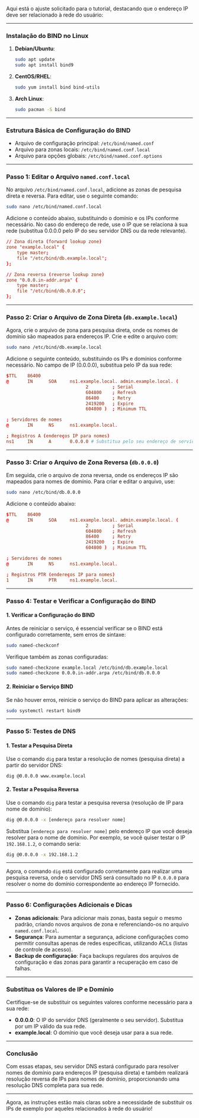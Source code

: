 Aqui está o ajuste solicitado para o tutorial, destacando que o endereço IP deve ser relacionado à rede do usuário:

---

### **Instalação do BIND no Linux**

1. **Debian/Ubuntu**:
   ```bash
   sudo apt update
   sudo apt install bind9
   ```

2. **CentOS/RHEL**:
   ```bash
   sudo yum install bind bind-utils
   ```

3. **Arch Linux**:
   ```bash
   sudo pacman -S bind
   ```

---

### **Estrutura Básica de Configuração do BIND**

- Arquivo de configuração principal: `/etc/bind/named.conf`
- Arquivo para zonas locais: `/etc/bind/named.conf.local`
- Arquivo para opções globais: `/etc/bind/named.conf.options`

---

### **Passo 1: Editar o Arquivo `named.conf.local`**

No arquivo `/etc/bind/named.conf.local`, adicione as zonas de pesquisa direta e reversa. Para editar, use o seguinte comando:

```bash
sudo nano /etc/bind/named.conf.local
```

Adicione o conteúdo abaixo, substituindo o domínio e os IPs conforme necessário. No caso do endereço de rede, use o IP que se relaciona à sua rede (substitua 0.0.0.0 pelo IP do seu servidor DNS ou da rede relevante).

```conf
// Zona direta (forward lookup zone)
zone "example.local" {
    type master;
    file "/etc/bind/db.example.local";
};

// Zona reversa (reverse lookup zone)
zone "0.0.0.in-addr.arpa" {
    type master;
    file "/etc/bind/db.0.0.0";
};
```

---

### **Passo 2: Criar o Arquivo de Zona Direta (`db.example.local`)**

Agora, crie o arquivo de zona para pesquisa direta, onde os nomes de domínio são mapeados para endereços IP. Crie e edite o arquivo com:

```bash
sudo nano /etc/bind/db.example.local
```

Adicione o seguinte conteúdo, substituindo os IPs e domínios conforme necessário. No campo de IP (0.0.0.0), substitua pelo IP da sua rede:

```conf
$TTL    86400
@       IN      SOA     ns1.example.local. admin.example.local. (
                              2         ; Serial
                              604800    ; Refresh
                              86400     ; Retry
                              2419200   ; Expire
                              604800 )  ; Minimum TTL

; Servidores de nomes
@       IN      NS      ns1.example.local.

; Registros A (endereços IP para nomes)
ns1     IN      A       0.0.0.0 # Substitua pelo seu endereço de servidor DNS
```

---

### **Passo 3: Criar o Arquivo de Zona Reversa (`db.0.0.0`)**

Em seguida, crie o arquivo de zona reversa, onde os endereços IP são mapeados para nomes de domínio. Para criar e editar o arquivo, use:

```bash
sudo nano /etc/bind/db.0.0.0
```

Adicione o conteúdo abaixo:

```conf
$TTL    86400
@       IN      SOA     ns1.example.local. admin.example.local. (
                              2         ; Serial
                              604800    ; Refresh
                              86400     ; Retry
                              2419200   ; Expire
                              604800 )  ; Minimum TTL

; Servidores de nomes
@       IN      NS      ns1.example.local.

; Registros PTR (endereços IP para nomes)
1       IN      PTR     ns1.example.local.
```

---

### **Passo 4: Testar e Verificar a Configuração do BIND**

#### 1. **Verificar a Configuração do BIND**

Antes de reiniciar o serviço, é essencial verificar se o BIND está configurado corretamente, sem erros de sintaxe:

```bash
sudo named-checkconf
```

Verifique também as zonas configuradas:

```bash
sudo named-checkzone example.local /etc/bind/db.example.local
sudo named-checkzone 0.0.0.in-addr.arpa /etc/bind/db.0.0.0
```

#### 2. **Reiniciar o Serviço BIND**

Se não houver erros, reinicie o serviço do BIND para aplicar as alterações:

```bash
sudo systemctl restart bind9
```

---

### **Passo 5: Testes de DNS**

#### 1. **Testar a Pesquisa Direta**

Use o comando `dig` para testar a resolução de nomes (pesquisa direta) a partir do servidor DNS:

```bash
dig @0.0.0.0 www.example.local
```

#### 2. **Testar a Pesquisa Reversa**

Use o comando `dig` para testar a pesquisa reversa (resolução de IP para nome de domínio):

```bash
dig @0.0.0.0 -x [endereço para resolver nome]
```

Substitua `[endereço para resolver nome]` pelo endereço IP que você deseja resolver para o nome de domínio. Por exemplo, se você quiser testar o IP `192.168.1.2`, o comando seria:

```bash
dig @0.0.0.0 -x 192.168.1.2
```
---

Agora, o comando `dig` está configurado corretamente para realizar uma pesquisa reversa, onde o servidor DNS será consultado no IP `0.0.0.0` para resolver o nome do domínio correspondente ao endereço IP fornecido.

---

### **Passo 6: Configurações Adicionais e Dicas**

- **Zonas adicionais**: Para adicionar mais zonas, basta seguir o mesmo padrão, criando novos arquivos de zona e referenciando-os no arquivo `named.conf.local`.
- **Segurança**: Para aumentar a segurança, adicione configurações como permitir consultas apenas de redes específicas, utilizando ACLs (listas de controle de acesso).
- **Backup de configuração**: Faça backups regulares dos arquivos de configuração e das zonas para garantir a recuperação em caso de falhas.

---

### **Substitua os Valores de IP e Domínio**

Certifique-se de substituir os seguintes valores conforme necessário para a sua rede:

- **0.0.0.0**: O IP do servidor DNS (geralmente o seu servidor). Substitua por um IP válido da sua rede.
- **example.local**: O domínio que você deseja usar para a sua rede.

---

### **Conclusão**

Com essas etapas, seu servidor DNS estará configurado para resolver nomes de domínio para endereços IP (pesquisa direta) e também realizará resolução reversa de IPs para nomes de domínio, proporcionando uma resolução DNS completa para sua rede.

---

Agora, as instruções estão mais claras sobre a necessidade de substituir os IPs de exemplo por aqueles relacionados à rede do usuário!